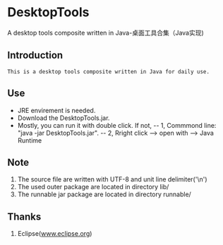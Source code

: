 # DesktopTools

A desktop tools composite written in Java-桌面工具合集（Java实现)

## Introduction
	This is a desktop tools composite written in Java for daily use.

## Use
- JRE envirement is needed.
- Download the DesktopTools.jar.
- Mostly, you can run it with double click. If not,
-- 1, Commmond line: "java -jar DesktopTools.jar".
-- 2, Rright click --> open with --> Java Runtime
## Note
1. The source file are written with UTF-8 and unit line delimiter('\n')
2. The used outer package are located in directory lib/
3. The runnable jar package are located in directory runnable/

## Thanks
1. Eclipse(www.eclipse.org)
